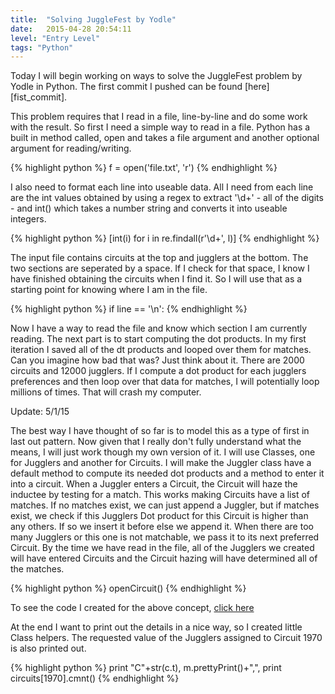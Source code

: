 ```yaml
---
title:  "Solving JuggleFest by Yodle"
date:   2015-04-28 20:54:11
level: "Entry Level"
tags: "Python"
---
```


Today I will begin working on ways to solve the JuggleFest problem by Yodle in Python. The first commit I pushed can be found [here][fist_commit]. 

This problem requires that I read in a file, line-by-line and do some work with the result. So first I need a simple way to read in a file. Python has a built in method called, open and takes a file argument and another optional argument for reading/writing. 

{% highlight python %}
f = open('file.txt', 'r')
{% endhighlight %}

I also need to format each line into useable data. All I need from each line are the int values obtained by using a regex to extract '\d+' - all of the digits - and int() which takes a number string and converts it into useable integers. 

{% highlight python %}
[int(i) for i in re.findall(r'\d+', l)] 
{% endhighlight %}

The input file contains circuits at the top and jugglers at the bottom. The two sections are seperated by a space. If I check for that space, I know I have finished obtaining the circuits when I find it. So I will use that as a starting point for knowing where I am in the file. 

{% highlight python %}
if line == '\n':
{% endhighlight %}

Now I have a way to read the file and know which section I am currently reading. The next part is to start computing the dot products. In my first iteration I saved all of the dt products and looped over them for matches. Can you imagine how bad that was? Just think about it. There are 2000 circuits and 12000 jugglers. If I compute a dot product for each jugglers preferences and then loop over that data for matches, I will potentially loop millions of times. That will crash my computer. 

Update: 5/1/15

The best way I have thought of so far is to model this as a type of first in last out pattern. Now given that I really don't fully understand what the means, I will just work though my own version of it. I will use Classes, one for Jugglers and another for Circuits. I will make the Juggler class have a default method to compute its needed dot products and a method to enter it into a circuit. When a Juggler enters a Circuit, the Circuit will haze the inductee by testing for a match. This works making Circuits have a list of matches. If no matches exist, we can just append a Juggler, but if matches exist, we check if this Jugglers Dot product for this Circuit is higher than any others. If so we insert it before else we append it. When there are too many Jugglers or this one is not matchable, we pass it to its next preferred Circuit. By the time we have read in the file, all of the Jugglers we created will have entered Circuits and the Circuit hazing will have determined all of the matches. 


{% highlight python %}
openCircuit()
{% endhighlight %}


To see the code I created for the above concept, [click here][code]

At the end I want to print out the details in a nice way, so I created little Class helpers. The requested value of the Jugglers assigned to Circuit 1970 is also printed out. 

{% highlight python %}
print "C"+str(c.t), m.prettyPrint()+",",
print circuits[1970].cmnt()
{% endhighlight %}

[first_commit]: https://github.com/MrRyanAlexander/JuggleFest/blob/ca2d8d67f69add5b03918a9473b593b17e13d4b3/juggle.py/
[code]: https://github.com/MrRyanAlexander/JuggleFest/blob/master/juggle.py
